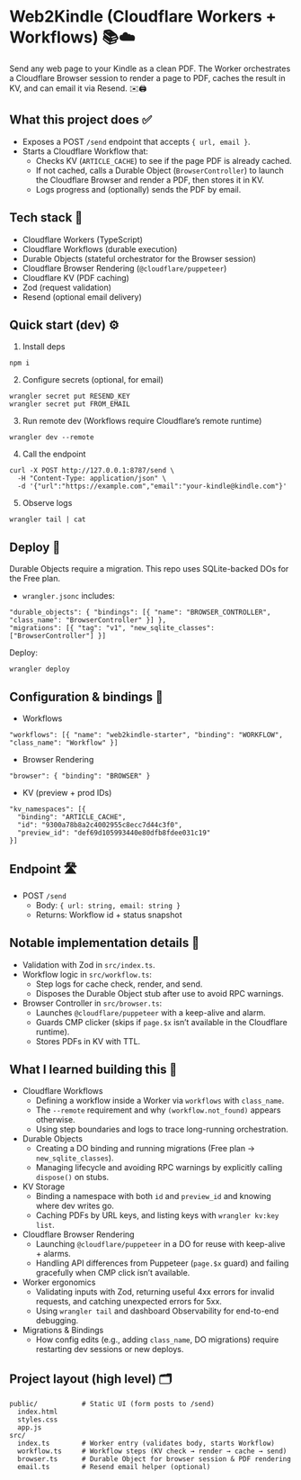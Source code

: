 Web2Kindle (Cloudflare Workers + Workflows) 📚☁️
=================================================

Send any web page to your Kindle as a clean PDF. The Worker orchestrates a Cloudflare Browser session to render a page to PDF, caches the result in KV, and can email it via Resend. ✉️🖨️

What this project does ✅
----------------------
- Exposes a POST `/send` endpoint that accepts `{ url, email }`.
- Starts a Cloudflare Workflow that:
  - Checks KV (`ARTICLE_CACHE`) to see if the page PDF is already cached.
  - If not cached, calls a Durable Object (`BrowserController`) to launch the Cloudflare Browser and render a PDF, then stores it in KV.
  - Logs progress and (optionally) sends the PDF by email.

Tech stack 🧰
---------
- Cloudflare Workers (TypeScript)
- Cloudflare Workflows (durable execution)
- Durable Objects (stateful orchestrator for the Browser session)
- Cloudflare Browser Rendering (`@cloudflare/puppeteer`)
- Cloudflare KV (PDF caching)
- Zod (request validation)
- Resend (optional email delivery)

Quick start (dev) ⚙️
-----------------
1) Install deps
```
npm i
```
2) Configure secrets (optional, for email)
```
wrangler secret put RESEND_KEY
wrangler secret put FROM_EMAIL
```
3) Run remote dev (Workflows require Cloudflare’s remote runtime)
```
wrangler dev --remote
```
4) Call the endpoint
```
curl -X POST http://127.0.0.1:8787/send \
  -H "Content-Type: application/json" \
  -d '{"url":"https://example.com","email":"your-kindle@kindle.com"}'
```
5) Observe logs
```
wrangler tail | cat
```

Deploy 🚀
------
Durable Objects require a migration. This repo uses SQLite-backed DOs for the Free plan.
- `wrangler.jsonc` includes:
```
"durable_objects": { "bindings": [{ "name": "BROWSER_CONTROLLER", "class_name": "BrowserController" }] },
"migrations": [{ "tag": "v1", "new_sqlite_classes": ["BrowserController"] }]
```
Deploy:
```
wrangler deploy
```

Configuration & bindings 🔗
------------------------
- Workflows
```
"workflows": [{ "name": "web2kindle-starter", "binding": "WORKFLOW", "class_name": "Workflow" }]
```
- Browser Rendering
```
"browser": { "binding": "BROWSER" }
```
- KV (preview + prod IDs)
```
"kv_namespaces": [{
  "binding": "ARTICLE_CACHE",
  "id": "9300a78b8a2c4002955c8ecc7d44c3f0",
  "preview_id": "def69d105993440e80dfb8fdee031c19"
}]
```

Endpoint 🛣️
--------
- POST `/send`
  - Body: `{ url: string, email: string }`
  - Returns: Workflow id + status snapshot

Notable implementation details 🧩
------------------------------
- Validation with Zod in `src/index.ts`.
- Workflow logic in `src/workflow.ts`:
  - Step logs for cache check, render, and send.
  - Disposes the Durable Object stub after use to avoid RPC warnings.
- Browser Controller in `src/browser.ts`:
  - Launches `@cloudflare/puppeteer` with a keep-alive and alarm.
  - Guards CMP clicker (skips if `page.$x` isn’t available in the Cloudflare runtime).
  - Stores PDFs in KV with TTL.


What I learned building this 📝
----------------------------
- Cloudflare Workflows
  - Defining a workflow inside a Worker via `workflows` with `class_name`.
  - The `--remote` requirement and why `(workflow.not_found)` appears otherwise.
  - Using step boundaries and logs to trace long-running orchestration.
- Durable Objects
  - Creating a DO binding and running migrations (Free plan → `new_sqlite_classes`).
  - Managing lifecycle and avoiding RPC warnings by explicitly calling `dispose()` on stubs.
- KV Storage
  - Binding a namespace with both `id` and `preview_id` and knowing where dev writes go.
  - Caching PDFs by URL keys, and listing keys with `wrangler kv:key list`.
- Cloudflare Browser Rendering
  - Launching `@cloudflare/puppeteer` in a DO for reuse with keep-alive + alarms.
  - Handling API differences from Puppeteer (`page.$x` guard) and failing gracefully when CMP click isn’t available.
- Worker ergonomics
  - Validating inputs with Zod, returning useful 4xx errors for invalid requests, and catching unexpected errors for 5xx.
  - Using `wrangler tail` and dashboard Observability for end-to-end debugging.
- Migrations & Bindings
  - How config edits (e.g., adding `class_name`, DO migrations) require restarting dev sessions or new deploys.

Project layout (high level) 🗂️
---------------------------
```
public/           # Static UI (form posts to /send)
  index.html
  styles.css
  app.js
src/
  index.ts        # Worker entry (validates body, starts Workflow)
  workflow.ts     # Workflow steps (KV check → render → cache → send)
  browser.ts      # Durable Object for browser session & PDF rendering
  email.ts        # Resend email helper (optional)
```


